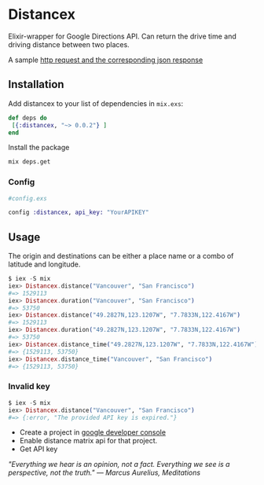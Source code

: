# Distancex

Elixir-wrapper for Google Directions API. Can return the drive time and driving distance between two places.

A sample [http request and the corresponding json response](https://maps.googleapis.com/maps/api/distancematrix/json?origins=2+BC&destinations=San+Francisco)

## Installation

Add distancex to your list of dependencies in `mix.exs`:

```elixir
def deps do
 [{:distancex, "~> 0.0.2"} ]
end
```
 Install the package

```bash
mix deps.get
```


### Config

```elixir
#config.exs

config :distancex, api_key: "YourAPIKEY"
```


## Usage

  The origin and destinations can be either a place name or a combo of latitude and longitude.

```elixir
$ iex -S mix
iex> Distancex.distance("Vancouver", "San Francisco")
#=> 1529113
iex> Distancex.duration("Vancouver", "San Francisco")
#=> 53750
iex> Distancex.distance("49.2827N,123.1207W", "7.7833N,122.4167W")
#=> 1529113
iex> Distancex.duration("49.2827N,123.1207W", "7.7833N,122.4167W")
#=> 53750
iex> Distancex.distance_time("49.2827N,123.1207W", "7.7833N,122.4167W")
#=> {1529113, 53750}
iex> Distancex.distance_time("Vancouver", "San Francisco")
#=> {1529113, 53750}
```

### Invalid key

```elixir
$ iex -S mix
iex> Distancex.distance("Vancouver", "San Francisco")
#=> {:error, "The provided API key is expired."}
```

- Create a project in [google developer console](https://console.developers.google.com/)
- Enable distance matrix api for that project.
- Get API key


*"Everything we hear is an opinion, not a fact. Everything we see is a perspective, not the truth."
― Marcus Aurelius, Meditations*
